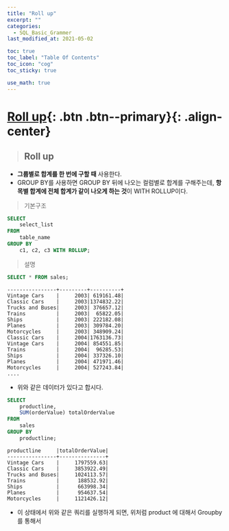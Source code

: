 ```yaml
---
title: "Roll up"
excerpt: ""
categories:
  - SQL_Basic_Grammer
last_modified_at: 2021-05-02

toc: true
toc_label: "Table Of Contents"
toc_icon: "cog"
toc_sticky: true

use_math: true
---
```


# [Roll up](#link){: .btn .btn--primary}{: .align-center}

> ## Roll up

- **그룹별로 합계를 한 번에 구할 때** 사용한다.
- GROUP BY를 사용하면 GROUP BY 뒤에 나오는 컬럼별로 합계를 구해주는데, **항목별 합계에 전체 합계가 같이 나오게 하는 것**이 WITH ROLLUP이다.

> 기본구조

```sql
SELECT 
    select_list
FROM 
    table_name
GROUP BY
    c1, c2, c3 WITH ROLLUP;
```

> 설명

```sql
SELECT * FROM sales;
```

```
----------------+---------+----------+
Vintage Cars    |     2003| 619161.48|
Classic Cars    |     2003|1374832.22|
Trucks and Buses|     2003| 376657.12|
Trains          |     2003|  65822.05|
Ships           |     2003| 222182.08|
Planes          |     2003| 309784.20|
Motorcycles     |     2003| 348909.24|
Classic Cars    |     2004|1763136.73|
Vintage Cars    |     2004| 854551.85|
Trains          |     2004|  96285.53|
Ships           |     2004| 337326.10|
Planes          |     2004| 471971.46|
Motorcycles     |     2004| 527243.84|
....
```

- 위와 같은 데이터가 있다고 합시다.

```sql
SELECT 
    productline, 
    SUM(orderValue) totalOrderValue
FROM
    sales
GROUP BY 
    productline;
```

```
productline     |totalOrderValue|
----------------+---------------+
Vintage Cars    |     1797559.63|
Classic Cars    |     3853922.49|
Trucks and Buses|     1024113.57|
Trains          |      188532.92|
Ships           |      663998.34|
Planes          |      954637.54|
Motorcycles     |     1121426.12|
```

- 이 상태에서 위와 같은 쿼리를 실행하게 되면, 위처럼 product 에 대해서 Groupby 를 통해서 
